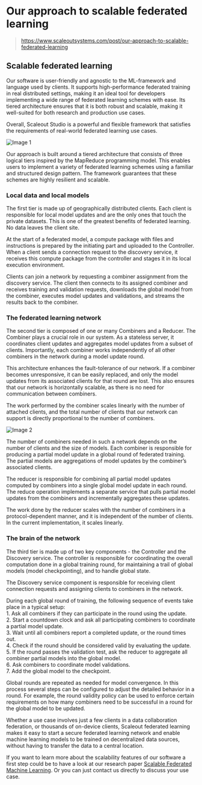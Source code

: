 ﻿# Our approach to scalable federated learning

> https://www.scaleoutsystems.com/post/our-approach-to-scalable-federated-learning

Scalable federated learning
---------------------------

Our software is user-friendly and agnostic to the ML-framework and language used by clients. It supports high-performance federated training in real distributed settings, making it an ideal tool for developers implementing a wide range of federated learning schemes with ease. Its tiered architecture ensures that it is both robust and scalable, making it well-suited for both research and production use cases.

Overall, Scaleout Studio is a powerful and flexible framework that satisfies the requirements of real-world federated learning use cases.

![Image 1](https://cdn.prod.website-files.com/65b2c538561625e62bd16a2a/65bbe79e71dd10fb79efa71e_642154f1ce09cd5402659ce1_sol.jpeg)

Our approach is built around a tiered architecture that consists of three logical tiers inspired by the MapReduce programming model. This enables users to implement a variety of federated learning schemes using a familiar and structured design pattern. The framework guarantees that these schemes are highly resilient and scalable.

### Local data and local models

The first tier is made up of geographically distributed clients. Each client is responsible for local model updates and are the only ones that touch the private datasets. This is one of the greatest benefits of federated learning. No data leaves the client site.

At the start of a federated model, a compute package with files and instructions is prepared by the initiating part and uploaded to the Controller. When a client sends a connection request to the discovery service, it receives this compute package from the controller and stages it in its local execution environment.

Clients can join a network by requesting a combiner assignment from the discovery service. The client then connects to its assigned combiner and receives training and validation requests, downloads the global model from the combiner, executes model updates and validations, and streams the results back to the combiner.

### The federated learning network

The second tier is composed of one or many Combiners and a Reducer. The Combiner plays a crucial role in our system. As a stateless server, it coordinates client updates and aggregates model updates from a subset of clients. Importantly, each combiner works independently of all other combiners in the network during a model update round.

This architecture enhances the fault-tolerance of our network. If a combiner becomes unresponsive, it can be easily replaced, and only the model updates from its associated clients for that round are lost. This also ensures that our network is horizontally scalable, as there is no need for communication between combiners.

The work performed by the combiner scales linearly with the number of attached clients, and the total number of clients that our network can support is directly proportional to the number of combiners.

![Image 2](https://cdn.prod.website-files.com/65b2c538561625e62bd16a2a/65bbe79e71dd10fb79efa71a_6421558f4cf41ff47e3c7c4a_sol2.jpeg)

The number of combiners needed in such a network depends on the number of clients and the size of models. Each combiner is responsible for producing a partial model update in a global round of federated training. The partial models are aggregations of model updates by the combiner’s associated clients.

The reducer is responsible for combining all partial model updates computed by combiners into a single global model update in each round. The reduce operation implements a separate service that pulls partial model updates from the combiners and incrementally aggregates these updates.

The work done by the reducer scales with the number of combiners in a protocol-dependent manner, and it is independent of the number of clients. In the current implementation, it scales linearly.

### The brain of the network

The third tier is made up of two key components - the Controller and the Discovery service. The controller is responsible for coordinating the overall computation done in a global training round, for maintaining a trail of global models (model checkpointing), and to handle global state.

The Discovery service component is responsible for receiving client connection requests and assigning clients to combiners in the network.

During each global round of training, the following sequence of events take place in a typical setup:  
1\. Ask all combiners if they can participate in the round using the update.  
2\. Start a countdown clock and ask all participating combiners to coordinate a partial model update.  
3\. Wait until all combiners report a completed update, or the round times out.  
4\. Check if the round should be considered valid by evaluating the update.  
5\. If the round passes the validation test, ask the reducer to aggregate all combiner partial models into the global model.  
6\. Ask combiners to coordinate model validations.  
7\. Add the global model to the checkpoint.

Global rounds are repeated as needed for model convergence. In this process several steps can be configured to adjust the detailed behavior in a round. For example, the round validity policy can be used to enforce certain requirements on how many combiners need to be successful in a round for the global model to be updated.

Whether a use case involves just a few clients in a data collaboration federation, or thousands of on-device clients, Scaleout federated learning makes it easy to start a secure federated learning network and enable machine learning models to be trained on decentralized data sources, without having to transfer the data to a central location.

If you want to learn more about the scalability features of our software a first step could be to have a look at our research paper [Scalable Federated Machine Learning](https://arxiv.org/pdf/2103.00148.pdf). Or you can just contact us directly to discuss your use case.

‍
